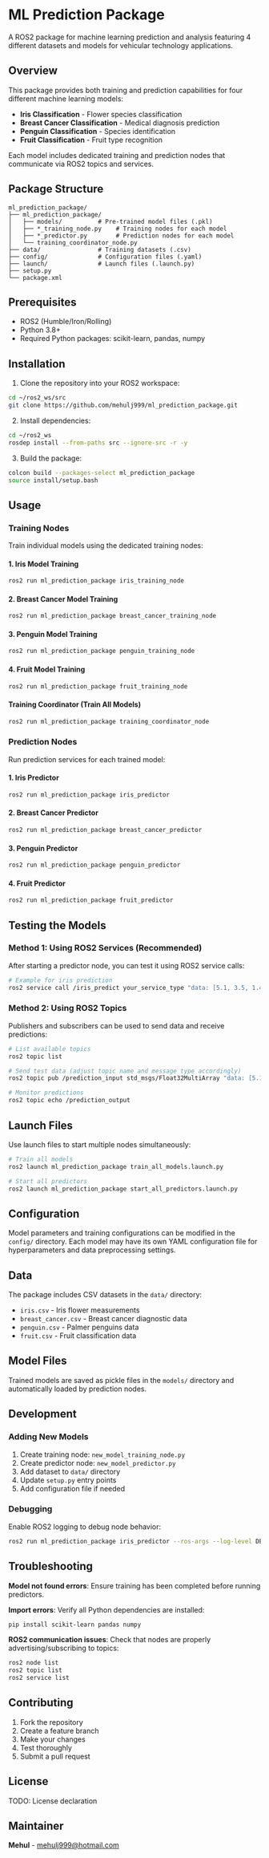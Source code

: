 # ML Prediction Package

A ROS2 package for machine learning prediction and analysis featuring 4 different datasets and models for vehicular technology applications.

## Overview

This package provides both training and prediction capabilities for four different machine learning models:
- **Iris Classification** - Flower species classification
- **Breast Cancer Classification** - Medical diagnosis prediction
- **Penguin Classification** - Species identification
- **Fruit Classification** - Fruit type recognition

Each model includes dedicated training and prediction nodes that communicate via ROS2 topics and services.

## Package Structure

```
ml_prediction_package/
├── ml_prediction_package/
│   ├── models/          # Pre-trained model files (.pkl)
│   ├── *_training_node.py    # Training nodes for each model
│   ├── *_predictor.py        # Prediction nodes for each model
│   └── training_coordinator_node.py
├── data/                # Training datasets (.csv)
├── config/              # Configuration files (.yaml)
├── launch/              # Launch files (.launch.py)
├── setup.py
└── package.xml
```

## Prerequisites

- ROS2 (Humble/Iron/Rolling)
- Python 3.8+
- Required Python packages: scikit-learn, pandas, numpy

## Installation

1. Clone the repository into your ROS2 workspace:
```bash
cd ~/ros2_ws/src
git clone https://github.com/mehulj999/ml_prediction_package.git
```

2. Install dependencies:
```bash
cd ~/ros2_ws
rosdep install --from-paths src --ignore-src -r -y
```

3. Build the package:
```bash
colcon build --packages-select ml_prediction_package
source install/setup.bash
```

## Usage

### Training Nodes

Train individual models using the dedicated training nodes:

#### 1. Iris Model Training
```bash
ros2 run ml_prediction_package iris_training_node
```

#### 2. Breast Cancer Model Training
```bash
ros2 run ml_prediction_package breast_cancer_training_node
```

#### 3. Penguin Model Training
```bash
ros2 run ml_prediction_package penguin_training_node
```

#### 4. Fruit Model Training
```bash
ros2 run ml_prediction_package fruit_training_node
```

#### Training Coordinator (Train All Models)
```bash
ros2 run ml_prediction_package training_coordinator_node
```

### Prediction Nodes

Run prediction services for each trained model:

#### 1. Iris Predictor
```bash
ros2 run ml_prediction_package iris_predictor
```

#### 2. Breast Cancer Predictor
```bash
ros2 run ml_prediction_package breast_cancer_predictor
```

#### 3. Penguin Predictor
```bash
ros2 run ml_prediction_package penguin_predictor
```

#### 4. Fruit Predictor
```bash
ros2 run ml_prediction_package fruit_predictor
```

## Testing the Models

### Method 1: Using ROS2 Services (Recommended)

After starting a predictor node, you can test it using ROS2 service calls:

```bash
# Example for iris prediction
ros2 service call /iris_predict your_service_type "data: [5.1, 3.5, 1.4, 0.2]"
```

### Method 2: Using ROS2 Topics

Publishers and subscribers can be used to send data and receive predictions:

```bash
# List available topics
ros2 topic list

# Send test data (adjust topic name and message type accordingly)
ros2 topic pub /prediction_input std_msgs/Float32MultiArray "data: [5.1, 3.5, 1.4, 0.2]"

# Monitor predictions
ros2 topic echo /prediction_output
```

## Launch Files

Use launch files to start multiple nodes simultaneously:

```bash
# Train all models
ros2 launch ml_prediction_package train_all_models.launch.py

# Start all predictors
ros2 launch ml_prediction_package start_all_predictors.launch.py
```

## Configuration

Model parameters and training configurations can be modified in the `config/` directory. Each model may have its own YAML configuration file for hyperparameters and data preprocessing settings.

## Data

The package includes CSV datasets in the `data/` directory:
- `iris.csv` - Iris flower measurements
- `breast_cancer.csv` - Breast cancer diagnostic data
- `penguin.csv` - Palmer penguins data
- `fruit.csv` - Fruit classification data

## Model Files

Trained models are saved as pickle files in the `models/` directory and automatically loaded by prediction nodes.

## Development

### Adding New Models

1. Create training node: `new_model_training_node.py`
2. Create predictor node: `new_model_predictor.py`
3. Add dataset to `data/` directory
4. Update `setup.py` entry points
5. Add configuration file if needed

### Debugging

Enable ROS2 logging to debug node behavior:
```bash
ros2 run ml_prediction_package iris_predictor --ros-args --log-level DEBUG
```

## Troubleshooting

**Model not found errors**: Ensure training has been completed before running predictors.

**Import errors**: Verify all Python dependencies are installed:
```bash
pip install scikit-learn pandas numpy
```

**ROS2 communication issues**: Check that nodes are properly advertising/subscribing to topics:
```bash
ros2 node list
ros2 topic list
ros2 service list
```

## Contributing

1. Fork the repository
2. Create a feature branch
3. Make your changes
4. Test thoroughly
5. Submit a pull request

## License

TODO: License declaration

## Maintainer

**Mehul** - mehulj999@hotmail.com
